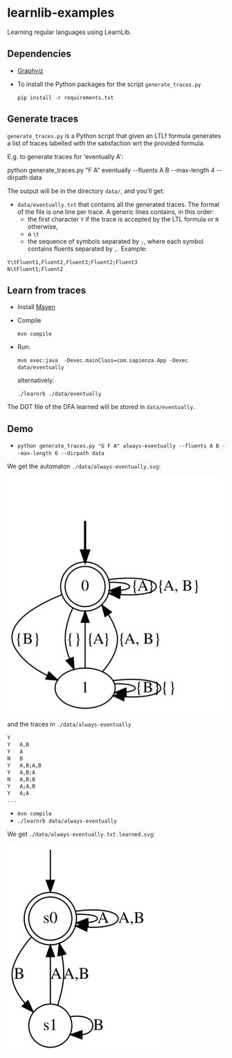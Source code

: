 # learnlib-examples
Learning regular languages using LearnLib.

## Dependencies

- [Graphviz](https://www.graphviz.org/download/)
- To install the Python packages for the script `generate_traces.py` 

      pip install -r requirements.txt

## Generate traces

`generate_traces.py` is a Python script that given an LTLf formula generates
a list of traces labelled with the satisfaction wrt the provided formula.


E.g. to generate traces for 'eventually A':

   python generate_traces.py "F A" eventually --fluents A B --max-length 4 --dirpath data

The output will be in the directory `data/`, and you'll get:

- `data/eventually.txt` that contains all the generated traces. The format of the file is one line per trace.
  A generic lines contains, in this order: 
  - the first character `Y` if the trace is accepted by the LTL formula or `N` otherwise, 
  - a `\t`
  - the sequence of symbols separated by `;`, where each symbol contains fluents separated by `,`. 
  Example:
```
Y\tFluent1,Fluent2,Fluent3;Fluent2;Fluent3
N\tFluent1;Fluent2
```

## Learn from traces

- Install [Maven](https://maven.apache.org/)
- Compile

      mvn compile

- Run:

      mvn exec:java  -Dexec.mainClass=com.sapienza.App -Dexec data/eventually

  alternatively:

      ./learnrb ./data/eventually

The DOT file of the DFA learned will be stored in `data/eventually`.

## Demo

- `python generate_traces.py "G F A" always-eventually --fluents A B --max-length 6 --dirpath data` 

We get the automaton `./data/always-eventually.svg`:

![](./data/always-eventually.svg)

and the traces in `./data/always-eventually`
```
Y	
Y	A,B
Y	A
N	B
Y	A,B;A,B
Y	A,B;A
N	A,B;B
Y	A;A,B
Y	A;A
...
```

- `mvn compile`
- `./learnrb data/always-eventually`

We get `./data/always-eventually.txt.learned.svg`:

![](./data/always-eventually.txt.learned.svg)
